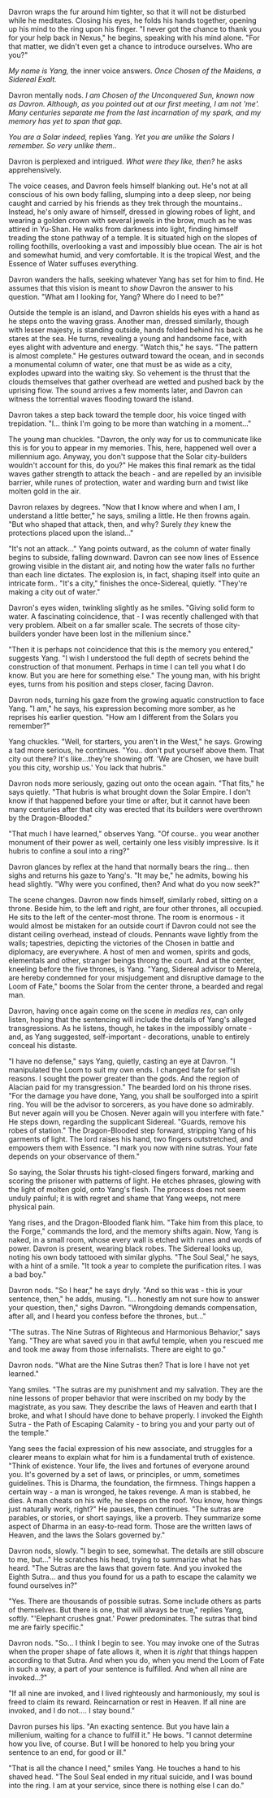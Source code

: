 Davron wraps the fur around him tighter, so that it will not be disturbed while he meditates. Closing his eyes, he folds his hands together, opening up his mind to the ring upon his finger. "I never got the chance to thank you for your help back in Nexus," he begins, speaking with his mind alone. "For that matter, we didn't even get a chance to introduce ourselves. Who are you?"

_My name is Yang,_ the inner voice answers. _Once Chosen of the Maidens, a Sidereal Exalt._

Davron mentally nods. _I am Chosen of the Unconquered Sun, known now as Davron. Although, as you pointed out at our first meeting, I am not 'me'. Many centuries separate me from the last incarnation of my spark, and my memory has yet to span that gap._

_You are a Solar indeed,_ replies Yang. _Yet you are unlike the Solars I remember. So very unlike them.._

Davron is perplexed and intrigued. _What were they like, then?_ he asks apprehensively.

The voice ceases, and Davron feels himself blanking out. He's not at all conscious of his own body falling, slumping into a deep sleep, nor being caught and carried by his friends as they trek through the mountains.. Instead, he's only aware of himself, dressed in glowing robes of light, and wearing a golden crown with several jewels in the brow, much as he was attired in Yu-Shan. He walks from darkness into light, finding himself treading the stone pathway of a temple. It is situated high on the slopes of rolling foothills, overlooking a vast and impossibly blue ocean. The air is hot and somewhat humid, and very comfortable. It is the tropical West, and the Essence of Water suffuses everything.

Davron wanders the halls, seeking whatever Yang has set for him to find. He assumes that this vision is meant to _show_ Davron the answer to his question. "What am I looking for, Yang? Where do I need to be?"

Outside the temple is an island, and Davron shields his eyes with a hand as he steps onto the waving grass. Another man, dressed similarly, though with lesser majesty, is standing outside, hands folded behind his back as he stares at the sea. He turns, revealing a young and handsome face, with eyes alight with adventure and energy. "Watch this," he says. "The pattern is almost complete." He gestures outward toward the ocean, and in seconds a monumental column of water, one that must be as wide as a city, explodes upward into the waiting sky. So vehement is the thrust that the clouds themselves that gather overhead are wetted and pushed back by the uprising flow. The sound arrives a few moments later, and Davron can witness the torrential waves flooding toward the island.

Davron takes a step back toward the temple door, his voice tinged with trepidation. "I... think I'm going to be more than watching in a moment..."

The young man chuckles. "Davron, the only way for us to communicate like this is for you to appear in my memories. This, here, happened well over a millennium ago. Anyway, you don't suppose that the Solar city-builders wouldn't account for this, do you?" He makes this final remark as the tidal waves gather strength to attack the beach - and are repelled by an invisible barrier, while runes of protection, water and warding burn and twist like molten gold in the air.

Davron relaxes by degrees. "Now that I know where and when I am, I understand a little better," he says, smiling a little. He then frowns again. "But who shaped that attack, then, and why? Surely _they_ knew the protections placed upon the island..."

"It's not an attack..." Yang points outward, as the column of water finally begins to subside, falling downward. Davron can see now lines of Essence growing visible in the distant air, and noting how the water falls no further than each line dictates. The explosion is, in fact, shaping itself into quite an intricate form.. "It's a city," finishes the once-Sidereal, quietly. "They're making a city out of water."

Davron's eyes widen, twinkling slightly as he smiles. "Giving solid form to water. A fascinating coincidence, that - I was recently challenged with that very problem. Albeit on a far smaller scale. The secrets of those city-builders yonder have been lost in the millenium since."

"Then it is perhaps not coincidence that this is the memory you entered," suggests Yang. "I wish I understood the full depth of secrets behind the construction of that monument. Perhaps in time I can tell you what I do know. But you are here for something else." The young man, with his bright eyes, turns from his position and steps closer, facing Davron.

Davron nods, turning his gaze from the growing aquatic construction to face Yang. "I am," he says, his expression becoming more somber, as he reprises his earlier question. "How am I different from the Solars you remember?"

Yang chuckles. "Well, for starters, you aren't in the West," he says. Growing a tad more serious, he continues. "You.. don't put yourself above them. That city out there? It's like...they're showing off. 'We are Chosen, we have built you this city, worship us.' You lack that hubris."

Davron nods more seriously, gazing out onto the ocean again. "That fits," he says quietly. "That hubris is what brought down the Solar Empire. I don't know if that happened before your time or after, but it cannot have been many centuries after that city was erected that its builders were overthrown by the Dragon-Blooded."

"That much I have learned," observes Yang. "Of course.. you wear another monument of their power as well, certainly one less visibly impressive. Is it hubris to confine a soul into a ring?"

Davron glances by reflex at the hand that normally bears the ring... then sighs and returns his gaze to Yang's. "It may be," he admits, bowing his head slightly. "Why were you confined, then? And what do you now seek?"

The scene changes. Davron now finds himself, similarly robed, sitting on a throne. Beside him, to the left and right, are four other thrones, all occupied. He sits to the left of the center-most throne. The room is enormous - it would almost be mistaken for an outside court if Davron could not see the distant ceiling overhead, instead of clouds. Pennants wave lightly from the walls; tapestries, depicting the victories of the Chosen in battle and diplomacy, are everywhere. A host of men and women, spirits and gods, elementals and other, stranger beings throng the court. And at the center, kneeling before the five thrones, is Yang. "Yang, Sidereal advisor to Merela, are hereby condemned for your misjudgement and disruptive damage to the Loom of Fate," booms the Solar from the center throne, a bearded and regal man.

Davron, having once again come on the scene _in medias res_, can only listen, hoping that the sentencing will include the details of Yang's alleged transgressions. As he listens, though, he takes in the impossibly ornate - and, as Yang suggested, self-important - decorations, unable to entirely conceal his distaste.

"I have no defense," says Yang, quietly, casting an eye at Davron. "I manipulated the Loom to suit my own ends. I changed fate for selfish reasons. I sought the power greater than the gods. And the region of Alacian paid for my transgression." The bearded lord on his throne rises. "For the damage you have done, Yang, you shall be soulforged into a spirit ring. You will be the advisor to sorcerers, as you have done so admirably. But never again will you be Chosen. Never again will you interfere with fate." He steps down, regarding the supplicant Sidereal. "Guards, remove his robes of station." The Dragon-Blooded step forward, stripping Yang of his garments of light. The lord raises his hand, two fingers outstretched, and empowers them with Essence. "I mark you now with nine sutras. Your fate depends on your observance of them."

So saying, the Solar thrusts his tight-closed fingers forward, marking and scoring the prisoner with patterns of light. He etches phrases, glowing with the light of molten gold, onto Yang's flesh. The process does not seem unduly painful; it is with regret and shame that Yang weeps, not mere physical pain.

Yang rises, and the Dragon-Blooded flank him. "Take him from this place, to the Forge," commands the lord, and the memory shifts again. Now, Yang is naked, in a small room, whose every wall is etched with runes and words of power. Davron is present, wearing black robes. The Sidereal looks up, noting his own body tattooed with similar glyphs. "The Soul Seal," he says, with a hint of a smile. "It took a year to complete the purification rites. I was a bad boy."

Davron nods. "So I hear," he says dryly. "And so this was - this is your sentence, then," he adds, musing. "I... honestly am not sure how to answer your question, then," sighs Davron. "Wrongdoing demands compensation, after all, and I heard you confess before the thrones, but..."

"The sutras. The Nine Sutras of Righteous and Harmonious Behavior," says Yang. "They are what saved you in that awful temple, when you rescued me and took me away from those infernalists. There are eight to go."

Davron nods. "What are the Nine Sutras then? That is lore I have not yet learned."

Yang smiles. "The sutras are my punishment and my salvation. They are the nine lessons of proper behavior that were inscribed on my body by the magistrate, as you saw. They describe the laws of Heaven and earth that I broke, and what I should have done to behave properly. I invoked the Eighth Sutra - the Path of Escaping Calamity - to bring you and your party out of the temple."

Yang sees the facial expression of his new associate, and struggles for a clearer means to explain what for him is a fundamental truth of existence. "Think of existence. Your life, the lives and fortunes of everyone around you. It's governed by a set of laws, or principles, or umm, sometimes guidelines. This is Dharma, the foundation, the firmness. Things happen a certain way - a man is wronged, he takes revenge. A man is stabbed, he dies. A man cheats on his wife, he sleeps on the roof. You know, how things just naturally work, right?" He pauses, then continues. "The sutras are parables, or stories, or short sayings, like a proverb. They summarize some aspect of Dharma in an easy-to-read form. Those are the written laws of Heaven, and the laws the Solars governed by."

Davron nods, slowly. "I begin to see, somewhat. The details are still obscure to me, but..." He scratches his head, trying to summarize what he has heard. "The Sutras are the laws that govern fate. And you invoked the Eighth Sutra... and thus you found for us a path to escape the calamity we found ourselves in?"

"Yes. There are thousands of possible sutras. Some include others as parts of themselves. But there is one, that will always be true," replies Yang, softly. "'Elephant crushes gnat.' Power predominates. The sutras that bind me are fairly specific."

Davron nods. "So... I think I begin to see. You may invoke one of the Sutras when the proper shape of fate allows it, when it is _right_ that things happen according to that Sutra. And when you do, when you mend the Loom of Fate in such a way, a part of your sentence is fulfilled. And when all nine are invoked...?"

"If all nine are invoked, and I lived righteously and harmoniously, my soul is freed to claim its reward. Reincarnation or rest in Heaven. If all nine are invoked, and I do not.... I stay bound."

Davron purses his lips. "An exacting sentence. But you have lain a millenium, waiting for a chance to fulfill it." He bows. "I cannot determine how you live, of course. But I will be honored to help you bring your sentence to an end, for good or ill."

"That is all the chance I need," smiles Yang. He touches a hand to his shaved head. "The Soul Seal ended in my ritual suicide, and I was bound into the ring. I am at your service, since there is nothing else I can do."